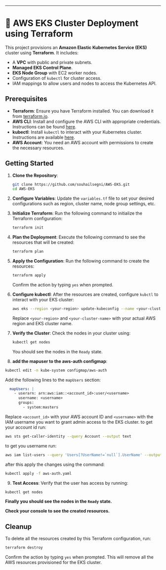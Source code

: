 
---
# 🚀 AWS EKS Cluster Deployment using Terraform

This project provisions an **Amazon Elastic Kubernetes Service (EKS)** cluster using **Terraform**.
It includes:
- A **VPC** with public and private subnets.
- **Managed EKS Control Plane**.
- **EKS Node Group** with EC2 worker nodes.
- Configuration of `kubectl` for cluster access.
- IAM mappings to allow users and nodes to access the Kubernetes API.

## Prerequisites
- **Terraform**: Ensure you have Terraform installed. You can download it from [terraform.io](https://www.terraform.io/downloads.html).
- **AWS CLI**: Install and configure the AWS CLI with appropriate credentials. Instructions can be
    found [here](https://docs.aws.amazon.com/cli/latest/userguide/install-cliv2.html).
- **kubectl**: Install `kubectl` to interact with your Kubernetes cluster. Instructions are available
    [here](https://kubernetes.io/docs/tasks/tools/install-kubectl/).
- **AWS Account**: You need an AWS account with permissions to create the necessary resources.

## Getting Started
 1. **Clone the Repository**:
    ```bash
    git clone https://github.com/souhailsegni/AWS-EKS.git
    cd AWS-EKS
    ```
2. **Configure Variables**: Update the `variables.tf` file to set your desired configurations such as region, cluster name, node group settings, etc.

3. **Initialize Terraform**: Run the following command to initialize the Terraform configuration:
    ```bash
    terraform init
    ```
4. **Plan the Deployment**: Execute the following command to see the resources that will be created:

    ```bash
    terraform plan
    ```
5. **Apply the Configuration**: Run the following command to create the resources:
    ```bash
    terraform apply
    ```
    Confirm the action by typing `yes` when prompted.

6. **Configure kubectl**: After the resources are created, configure `kubctl` to interact with your EKS cluster:
    ```bash
    aws eks --region <your-region> update-kubeconfig --name <your-cluster-name>
    ```
    Replace `<your-region>` and `<your-cluster-name>` with your actual AWS region and EKS cluster name.

7. **Verify the Cluster**: Check the nodes in your cluster using:
    ```bash
    kubectl get nodes
    ```
    You should see the nodes in the `Ready` state.
8. **add the mapuser to the aws-auth configmap**:
```bash
kubectl edit -n kube-system configmap/aws-auth
```
Add the following lines to the `mapUsers` section:
```yaml
  mapUsers: |
    - userarn: arn:aws:iam::<account_id>:user/<username>
      username: <username>
      groups:
        - system:masters
```
Replace `<account_id>` with your AWS account ID and `<username>` with the IAM username you
want to grant admin access to the EKS cluster.
to get your account id run:
```bash
aws sts get-caller-identity --query Account --output text
```
to get you username run:
```bash
aws iam list-users --query 'Users[?UserName!=`null`].UserName' --output text
```
after this apply the changes using the command:
```bash
kubectl apply -f aws-auth.yaml
```
9. **Test Access**: Verify that the user has access by running:
```bash
kubectl get nodes
```


**Finally you should see the nodes in the `Ready` state.**

**Check your console to see the created resources.**


## Cleanup
To delete all the resources created by this Terraform configuration, run:
```bash
terraform destroy
```
Confirm the action by typing `yes` when prompted.
This will remove all the AWS resources provisioned for the EKS cluster.

